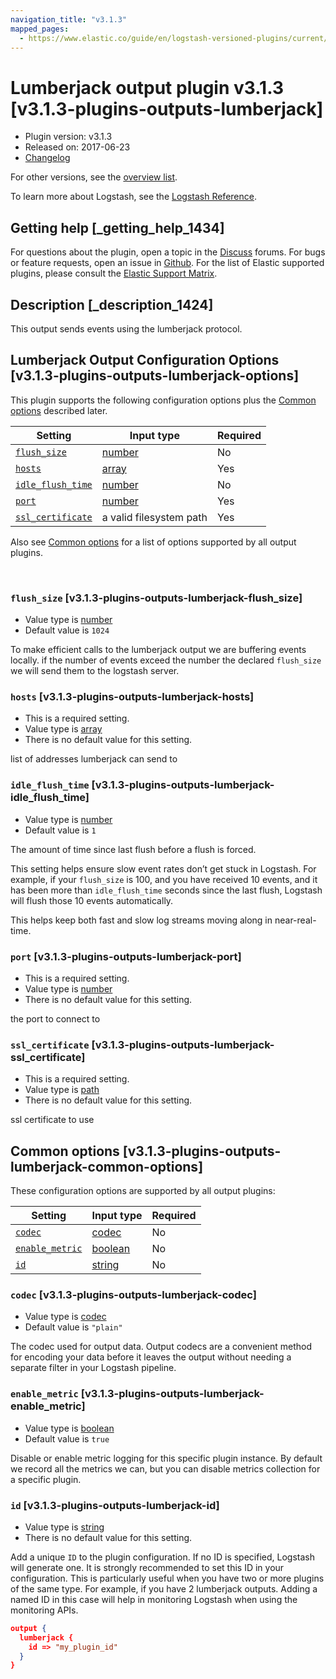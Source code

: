 ```yaml
---
navigation_title: "v3.1.3"
mapped_pages:
  - https://www.elastic.co/guide/en/logstash-versioned-plugins/current/v3.1.3-plugins-outputs-lumberjack.html
---
```


# Lumberjack output plugin v3.1.3 [v3.1.3-plugins-outputs-lumberjack]


* Plugin version: v3.1.3
* Released on: 2017-06-23
* [Changelog](https://github.com/logstash-plugins/logstash-output-lumberjack/blob/v3.1.3/CHANGELOG.md)

For other versions, see the [overview list](output-lumberjack-index.md).

To learn more about Logstash, see the [Logstash Reference](logstash://reference/index.md).

## Getting help [_getting_help_1434]

For questions about the plugin, open a topic in the [Discuss](http://discuss.elastic.co) forums. For bugs or feature requests, open an issue in [Github](https://github.com/logstash-plugins/logstash-output-lumberjack). For the list of Elastic supported plugins, please consult the [Elastic Support Matrix](https://www.elastic.co/support/matrix#matrix_logstash_plugins).


## Description [_description_1424]

This output sends events using the lumberjack protocol.


## Lumberjack Output Configuration Options [v3.1.3-plugins-outputs-lumberjack-options]

This plugin supports the following configuration options plus the [Common options](v3-1-3-plugins-outputs-lumberjack.md#v3.1.3-plugins-outputs-lumberjack-common-options) described later.

| Setting | Input type | Required |
| --- | --- | --- |
| [`flush_size`](v3-1-3-plugins-outputs-lumberjack.md#v3.1.3-plugins-outputs-lumberjack-flush_size) | [number](logstash://reference/configuration-file-structure.md#number) | No |
| [`hosts`](v3-1-3-plugins-outputs-lumberjack.md#v3.1.3-plugins-outputs-lumberjack-hosts) | [array](logstash://reference/configuration-file-structure.md#array) | Yes |
| [`idle_flush_time`](v3-1-3-plugins-outputs-lumberjack.md#v3.1.3-plugins-outputs-lumberjack-idle_flush_time) | [number](logstash://reference/configuration-file-structure.md#number) | No |
| [`port`](v3-1-3-plugins-outputs-lumberjack.md#v3.1.3-plugins-outputs-lumberjack-port) | [number](logstash://reference/configuration-file-structure.md#number) | Yes |
| [`ssl_certificate`](v3-1-3-plugins-outputs-lumberjack.md#v3.1.3-plugins-outputs-lumberjack-ssl_certificate) | a valid filesystem path | Yes |

Also see [Common options](v3-1-3-plugins-outputs-lumberjack.md#v3.1.3-plugins-outputs-lumberjack-common-options) for a list of options supported by all output plugins.

 

### `flush_size` [v3.1.3-plugins-outputs-lumberjack-flush_size]

* Value type is [number](logstash://reference/configuration-file-structure.md#number)
* Default value is `1024`

To make efficient calls to the lumberjack output we are buffering events locally. if the number of events exceed the number the declared `flush_size` we will send them to the logstash server.


### `hosts` [v3.1.3-plugins-outputs-lumberjack-hosts]

* This is a required setting.
* Value type is [array](logstash://reference/configuration-file-structure.md#array)
* There is no default value for this setting.

list of addresses lumberjack can send to


### `idle_flush_time` [v3.1.3-plugins-outputs-lumberjack-idle_flush_time]

* Value type is [number](logstash://reference/configuration-file-structure.md#number)
* Default value is `1`

The amount of time since last flush before a flush is forced.

This setting helps ensure slow event rates don’t get stuck in Logstash. For example, if your `flush_size` is 100, and you have received 10 events, and it has been more than `idle_flush_time` seconds since the last flush, Logstash will flush those 10 events automatically.

This helps keep both fast and slow log streams moving along in near-real-time.


### `port` [v3.1.3-plugins-outputs-lumberjack-port]

* This is a required setting.
* Value type is [number](logstash://reference/configuration-file-structure.md#number)
* There is no default value for this setting.

the port to connect to


### `ssl_certificate` [v3.1.3-plugins-outputs-lumberjack-ssl_certificate]

* This is a required setting.
* Value type is [path](logstash://reference/configuration-file-structure.md#path)
* There is no default value for this setting.

ssl certificate to use



## Common options [v3.1.3-plugins-outputs-lumberjack-common-options]

These configuration options are supported by all output plugins:

| Setting | Input type | Required |
| --- | --- | --- |
| [`codec`](v3-1-3-plugins-outputs-lumberjack.md#v3.1.3-plugins-outputs-lumberjack-codec) | [codec](logstash://reference/configuration-file-structure.md#codec) | No |
| [`enable_metric`](v3-1-3-plugins-outputs-lumberjack.md#v3.1.3-plugins-outputs-lumberjack-enable_metric) | [boolean](logstash://reference/configuration-file-structure.md#boolean) | No |
| [`id`](v3-1-3-plugins-outputs-lumberjack.md#v3.1.3-plugins-outputs-lumberjack-id) | [string](logstash://reference/configuration-file-structure.md#string) | No |

### `codec` [v3.1.3-plugins-outputs-lumberjack-codec]

* Value type is [codec](logstash://reference/configuration-file-structure.md#codec)
* Default value is `"plain"`

The codec used for output data. Output codecs are a convenient method for encoding your data before it leaves the output without needing a separate filter in your Logstash pipeline.


### `enable_metric` [v3.1.3-plugins-outputs-lumberjack-enable_metric]

* Value type is [boolean](logstash://reference/configuration-file-structure.md#boolean)
* Default value is `true`

Disable or enable metric logging for this specific plugin instance. By default we record all the metrics we can, but you can disable metrics collection for a specific plugin.


### `id` [v3.1.3-plugins-outputs-lumberjack-id]

* Value type is [string](logstash://reference/configuration-file-structure.md#string)
* There is no default value for this setting.

Add a unique `ID` to the plugin configuration. If no ID is specified, Logstash will generate one. It is strongly recommended to set this ID in your configuration. This is particularly useful when you have two or more plugins of the same type. For example, if you have 2 lumberjack outputs. Adding a named ID in this case will help in monitoring Logstash when using the monitoring APIs.

```json
output {
  lumberjack {
    id => "my_plugin_id"
  }
}
```



